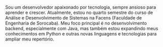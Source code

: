 Sou um desenvolvedor apaixonado por tecnologia, sempre ansioso para aprender e crescer. Atualmente, estou no quarto semestre do curso de Análise e Desenvolvimento de Sistemas na Facens (Faculdade de Engenharia de Sorocaba). Meu foco principal é no desenvolvimento backend, especialmente com Java, mas também estou expandindo meus conhecimentos em Python e outras novas linguagens e tecnologias para ampliar meu repertório.

